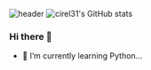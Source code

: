 ![header](https://capsule-render.vercel.app/api?type=wave&color=auto&height=300&section=header&text=c%20r&fontSize=90)
![cirel31's GitHub stats](https://github-readme-stats-git-masterrstaa-rickstaa.vercel.app/api?username=cirel31&&show_icons=true&theme=synthwave)

### Hi there 👋
- 🌱 I’m currently learning Python...
<!--
**cirel31/cirel31** is a ✨ _special_ ✨ repository because its `README.md` (this file) appears on your GitHub profile.

Here are some ideas to get you started:

- 🔭 I’m currently working on ...
- 🌱 I’m currently learning ...
- 👯 I’m looking to collaborate on ...
- 🤔 I’m looking for help with ...
- 💬 Ask me about ...
- 📫 How to reach me: ...
- 😄 Pronouns: ...
- ⚡ Fun fact: ...
-->
